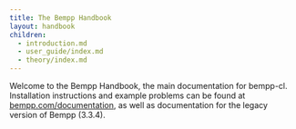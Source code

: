 ```yaml
---
title: The Bempp Handbook
layout: handbook
children:
  - introduction.md
  - user_guide/index.md
  - theory/index.md
---
```


Welcome to the Bempp Handbook, the main documentation for bempp-cl.
Installation instructions and example problems can be found at
[bempp.com/documentation](https://bempp.com/documentation), as well as documentation
for the legacy version of Bempp (3.3.4).
